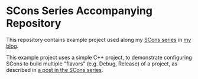 # SCons Series Accompanying Repository

This repository contains example project used along my [SCons series](http://www.ostricher.com/tag/scons/) in [my blog](http://www.ostricher.com/).

This example project uses a simple C++ project, to demonstrate configuring SCons to build multiple "flavors" (e.g. Debug, Release) of a project, as described in [a post in the SCons series](http://www.ostricher.com/2014/10/scons-multi-flavor).
